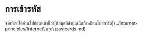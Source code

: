 # การเข้ารหัส

จากที่เราได้อ่านไปก่อนหน้านี้ว่า[ข้อมูลที่ส่งบนเน็ตก็เหมือนโปสการ์ด](../internet-principles/Internet\ are\ postcards.md)